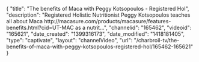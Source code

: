 {
    "title": "The benefits of Maca with Peggy Kotsopoulos - Registered Hol",
    "description": "Registered Holistic Nutritionist Peggy Kotsopoulos teaches all about Maca http:\/\/macasure.com\/products\/macasure\/features-benefits.html?cid=UT-MAC as a nutrit...",
    "channelid": "165462",
    "videoid": "165621",
    "date_created": "1399316173",
    "date_modified": "1418181405",
    "type": "captivate",
    "layout": "channelVideo",
    "url": "\/charbroil-tv\/the-benefits-of-maca-with-peggy-kotsopoulos-registered-hol\/165462-165621"
}